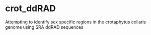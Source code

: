 # crot_ddRAD
Attempting to identify sex specific regions in the crotaphytus collaris genome using SRA ddRAD sequences
